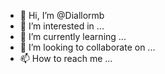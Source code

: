 - 👋 Hi, I’m @Diallormb
- 👀 I’m interested in ...
- 🌱 I’m currently learning ...
- 💞️ I’m looking to collaborate on ...
- 📫 How to reach me ...

<!---
Diallormb/Diallormb is a ✨ special ✨ repository because its `README.md` (this file) appears on your GitHub profile.
You can click the Preview link to take a look at your changes.
--->
